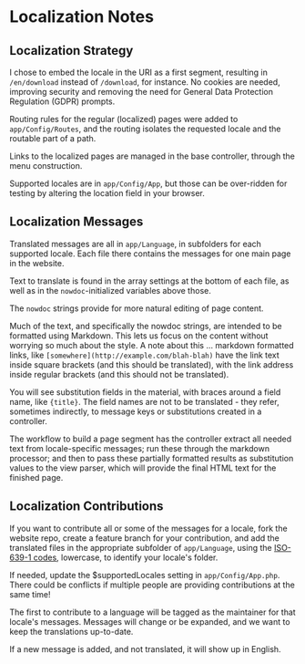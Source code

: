# Localization Notes

## Localization Strategy

I chose to embed the locale in the URI as a first segment, resulting in
`/en/download` instead of `/download`, for instance.
No cookies are needed, improving security and removing
the need for General Data Protection Regulation (GDPR) prompts.

Routing rules for the regular (localized) pages were added to `app/Config/Routes`,
and the routing isolates the requested locale and the routable part of a path.

Links to the localized pages are managed in the base controller, through the
menu construction.

Supported locales are in `app/Config/App`, but those can be over-ridden for testing
by altering the location field in your browser.

## Localization Messages

Translated messages are all in `app/Language`, in subfolders for each supported
locale. Each file there contains the messages for one main page in the website.

Text to translate is found in the array settings at the bottom of each file,
as well as in the `nowdoc`-initialized variables above those.

The `nowdoc` strings provide for more natural editing of page content.

Much of the text, and specifically the nowdoc strings, are intended to be
formatted using Markdown. This lets us focus on the content without
worrying so much about the style. A note about this ... markdown formatted
links, like `[somewhere](http://example.com/blah-blah)` 
have the link text inside square brackets (and this should be translated),
with the link address inside regular brackets (and this should not be translated).

You will see substitution fields in the material, with braces around a field name, 
like `{title}`. The field names are not to be translated - they refer, sometimes 
indirectly, to message keys or substitutions created in a controller.

The workflow to build a page segment has the controller extract all needed
text from locale-specific messages; run these through the markdown processor;
and then to pass these partially formatted results as substitution
values to the view parser, which will provide the final HTML text for the finished page.

## Localization Contributions

If you want to contribute all or some of the messages for a locale,
fork the website repo, create a feature branch for your contribution,
and add the translated files in the appropriate subfolder of `app/Language`,
using the [ISO-639-1 codes](https://en.wikipedia.org/wiki/List_of_ISO_639-1_codes), 
lowercase, to identify your locale's folder.

If needed, update the $supportedLocales setting in `app/Config/App.php`.
There could be conflicts if multiple people are providing contributions
at the same time!

The first to contribute to a language will be tagged as the maintainer
for that locale's messages. Messages will change or be expanded,
and we want to keep the translations up-to-date.

If a new message  is added, and not translated, it will show up in English.
